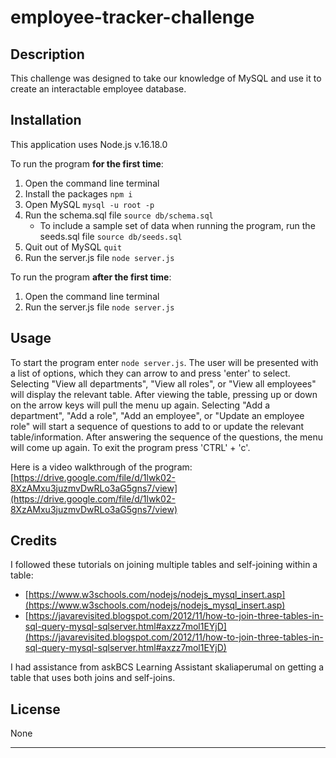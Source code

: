 # employee-tracker-challenge

## Description

This challenge was designed to take our knowledge of MySQL and use it to create an interactable employee database.

## Installation

This application uses Node.js v.16.18.0

To run the program **for the first time**:
1. Open the command line terminal
2. Install the packages `npm i`
3. Open MySQL `mysql -u root -p`
4. Run the schema.sql file `source db/schema.sql`
    - To include a sample set of data when running the program, run the seeds.sql file `source db/seeds.sql`
5. Quit out of MySQL `quit`
6. Run the server.js file `node server.js`

To run the program **after the first time**:
1. Open the command line terminal
2. Run the server.js file `node server.js`

## Usage

To start the program enter `node server.js`. The user will be presented with a list of options, which they can arrow to and press 'enter' to select. Selecting "View all departments", "View all roles", or "View all employees" will display the relevant table. After viewing the table, pressing up or down on the arrow keys will pull the menu up again. Selecting "Add a department", "Add a role", "Add an employee", or "Update an employee role" will start a sequence of questions to add to or update the relevant table/information. After answering the sequence of the questions, the menu will come up again. To exit the program press 'CTRL' + 'c'.

Here is a video walkthrough of the program: [https://drive.google.com/file/d/1lwk02-8XzAMxu3juzmvDwRLo3aG5gns7/view](https://drive.google.com/file/d/1lwk02-8XzAMxu3juzmvDwRLo3aG5gns7/view)

## Credits

I followed these tutorials on joining multiple tables and self-joining within a table:
- [https://www.w3schools.com/nodejs/nodejs_mysql_insert.asp](https://www.w3schools.com/nodejs/nodejs_mysql_insert.asp)
- [https://javarevisited.blogspot.com/2012/11/how-to-join-three-tables-in-sql-query-mysql-sqlserver.html#axzz7mol1EYjD](https://javarevisited.blogspot.com/2012/11/how-to-join-three-tables-in-sql-query-mysql-sqlserver.html#axzz7mol1EYjD)

I had assistance from askBCS Learning Assistant skaliaperumal on getting a table that uses both joins and self-joins.

## License

None

---




